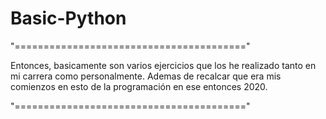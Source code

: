 # Basic-Python

"========================================"

Entonces, basicamente son varios ejercicios que los he realizado tanto en mi carrera como personalmente.
Ademas de recalcar que era mis comienzos en esto de la programación en ese entonces 2020.

"========================================"
